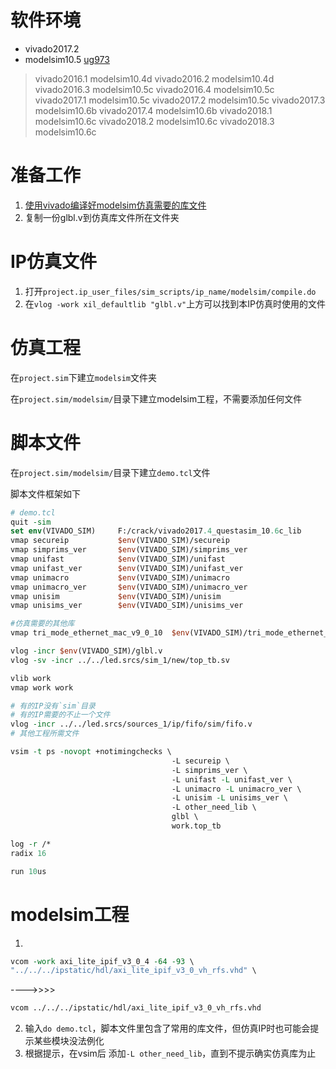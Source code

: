 # 软件环境
* vivado2017.2
* modelsim10.5
[ug973](https://www.xilinx.com/support/documentation/sw_manuals/xilinx2017_1/ug973-vivado-release-notes-install-license.pdf)
> vivado2016.1 modelsim10.4d
> vivado2016.2 modelsim10.4d
> vivado2016.3 modelsim10.5c
> vivado2016.4 modelsim10.5c
> vivado2017.1 modelsim10.5c
> vivado2017.2 modelsim10.5c
> vivado2017.3 modelsim10.6b
> vivado2017.4 modelsim10.6b
> vivado2018.1 modelsim10.6c
> vivado2018.2 modelsim10.6c
> vivado2018.3 modelsim10.6c 

# 准备工作
1. [使用vivado编译好modelsim仿真需要的库文件](http://blog.163.com/hardware_engineer/blog/static/25836606620168141519404?ignoreua)
2. 复制一份glbl.v到仿真库文件所在文件夹

# IP仿真文件
1. 打开`project.ip_user_files/sim_scripts/ip_name/modelsim/compile.do`
2. 在`vlog -work xil_defaultlib "glbl.v"`上方可以找到本IP仿真时使用的文件

# 仿真工程
在`project.sim`下建立`modelsim`文件夹

在`project.sim/modelsim/`目录下建立modelsim工程，不需要添加任何文件

# 脚本文件
在`project.sim/modelsim/`目录下建立`demo.tcl`文件

脚本文件框架如下
```tcl
# demo.tcl
quit -sim
set env(VIVADO_SIM)     F:/crack/vivado2017.4_questasim_10.6c_lib      #仿真库文件所在目录
vmap secureip           $env(VIVADO_SIM)/secureip
vmap simprims_ver       $env(VIVADO_SIM)/simprims_ver
vmap unifast            $env(VIVADO_SIM)/unifast
vmap unifast_ver        $env(VIVADO_SIM)/unifast_ver
vmap unimacro           $env(VIVADO_SIM)/unimacro
vmap unimacro_ver       $env(VIVADO_SIM)/unimacro_ver
vmap unisim             $env(VIVADO_SIM)/unisim
vmap unisims_ver        $env(VIVADO_SIM)/unisims_ver

#仿真需要的其他库
vmap tri_mode_ethernet_mac_v9_0_10  $env(VIVADO_SIM)/tri_mode_ethernet_mac_v9_0_10

vlog -incr $env(VIVADO_SIM)/glbl.v
vlog -sv -incr ../../led.srcs/sim_1/new/top_tb.sv

vlib work
vmap work work

# 有的IP没有`sim`目录
# 有的IP需要的不止一个文件
vlog -incr ../../led.srcs/sources_1/ip/fifo/sim/fifo.v 
# 其他工程所需文件

vsim -t ps -novopt +notimingchecks \
                                    -L secureip \
                                    -L simprims_ver \
                                    -L unifast -L unifast_ver \
                                    -L unimacro -L unimacro_ver \
                                    -L unisim -L unisims_ver \
                                    -L other_need_lib \
                                    glbl \
                                    work.top_tb

log -r /*
radix 16

run 10us
```

# modelsim工程
1. 
```tcl
vcom -work axi_lite_ipif_v3_0_4 -64 -93 \
"../../../ipstatic/hdl/axi_lite_ipif_v3_0_vh_rfs.vhd" \
```
---->>>>
```tcl
vcom ../../../ipstatic/hdl/axi_lite_ipif_v3_0_vh_rfs.vhd
```


2. 输入`do demo.tcl`，脚本文件里包含了常用的库文件，但仿真IP时也可能会提示某些模块没法例化
3. 根据提示，在vsim后 添加`-L other_need_lib`，直到不提示确实仿真库为止